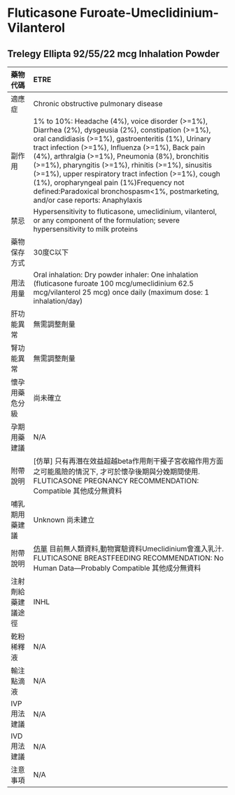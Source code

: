 # Fluticasone Furoate-Umeclidinium-Vilanterol

## Trelegy Ellipta 92/55/22 mcg Inhalation Powder

| 藥物代碼 | ETRE |
| :--- | :--- |
| 適應症 | Chronic obstructive pulmonary disease |
| 副作用 | 1% to 10%: Headache \(4%\), voice disorder \(&gt;=1%\), Diarrhea \(2%\), dysgeusia \(2%\), constipation \(&gt;=1%\), oral candidiasis \(&gt;=1%\), gastroenteritis \(1%\), Urinary tract infection \(&gt;=1%\), Influenza \(&gt;=1%\), Back pain \(4%\), arthralgia \(&gt;=1%\), Pneumonia \(8%\), bronchitis \(&gt;=1%\), pharyngitis \(&gt;=1%\), rhinitis \(&gt;=1%\), sinusitis \(&gt;=1%\), upper respiratory tract infection \(&gt;=1%\), cough \(1%\), oropharyngeal pain \(1%\)Frequency not defined:Paradoxical bronchospasm&lt;1%, postmarketing, and/or case reports: Anaphylaxis |
| 禁忌 | Hypersensitivity to fluticasone, umeclidinium, vilanterol, or any component of the formulation; severe hypersensitivity to milk proteins |
| 藥物保存方式 | 30度C以下 |
| 用法用量 | Oral inhalation: Dry powder inhaler: One inhalation \(fluticasone furoate 100 mcg/umeclidinium 62.5 mcg/vilanterol 25 mcg\) once daily \(maximum dose: 1 inhalation/day\) |
| 肝功能異常 | 無需調整劑量 |
| 腎功能異常 | 無需調整劑量 |
| 懷孕用藥危分級 | 尚未確立 |
| 孕期用藥建議 | N/A |
| 附帶說明 | \[仿單\] 只有再潛在效益超越beta作用劑干擾子宮收縮作用方面之可能風險的情況下, 才可於懷孕後期與分娩期間使用. FLUTICASONE PREGNANCY RECOMMENDATION: Compatible 其他成分無資料 |
| 哺乳期用藥建議 | Unknown 尚未建立 |
| 附帶說明 | [仿單](https://github.com/shin13/formulary-gitbook/tree/25b48b725c30e4e06c77dadb89947b31b258db97/toc/re-00-00/re-04-00/節錄/README.md) 目前無人類資料,動物實驗資料Umeclidinium會進入乳汁. FLUTICASONE BREASTFEEDING RECOMMENDATION: No Human Data—Probably Compatible 其他成分無資料 |
| 注射劑給藥建議途徑 | INHL |
| 乾粉稀釋液 | N/A |
| 輸注點滴液 | N/A |
| IVP 用法建議 | N/A |
| IVD 用法建議 | N/A |
| 注意事項 | N/A |

